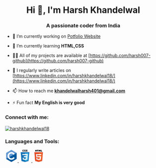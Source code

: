 <h1 align="center">Hi 👋, I'm Harsh Khandelwal</h1>
<h3 align="center">A passionate coder from India</h3>

- 🔭 I’m currently working on [Potfolio Website](https://portfolio-website-silk-one.vercel.app/)

- 🌱 I’m currently learning **HTML,CSS**

- 👨‍💻 All of my projects are available at [https://github.com/harsh007-github](https://github.com/harsh007-github)

- 📝 I regularly write articles on [https://www.linkedin.com/in/harshkhandelwal18/](https://www.linkedin.com/in/harshkhandelwal18/)

- 📫 How to reach me **khandelwalharsh401@gmail.com**

- ⚡ Fun fact **My English is very good**

<h3 align="left">Connect with me:</h3>
<p align="left">
<a href="https://linkedin.com/in/harshkhandelwal18" target="blank"><img align="center" src="https://raw.githubusercontent.com/rahuldkjain/github-profile-readme-generator/master/src/images/icons/Social/linked-in-alt.svg" alt="harshkhandelwal18" height="30" width="40" /></a>
</p>

<h3 align="left">Languages and Tools:</h3>
<p align="left"> <a href="https://www.cprogramming.com/" target="_blank" rel="noreferrer"> <img src="https://raw.githubusercontent.com/devicons/devicon/master/icons/c/c-original.svg" alt="c" width="40" height="40"/> </a> <a href="https://www.w3schools.com/css/" target="_blank" rel="noreferrer"> <img src="https://raw.githubusercontent.com/devicons/devicon/master/icons/css3/css3-original-wordmark.svg" alt="css3" width="40" height="40"/> </a> <a href="https://www.w3.org/html/" target="_blank" rel="noreferrer"> <img src="https://raw.githubusercontent.com/devicons/devicon/master/icons/html5/html5-original-wordmark.svg" alt="html5" width="40" height="40"/> </a> </p>

